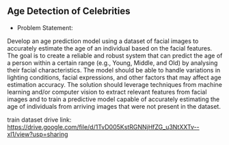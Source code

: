 ## Age Detection of Celebrities

- Problem Statement:

Develop an age prediction model using a dataset of facial images to accurately estimate the age of an individual based on the facial features. The goal is to create a reliable and robust system that can predict the age of a person within a certain range (e.g., Young, Middle, and Old) by analysing their facial characteristics. The model should be able to handle variations in lighting conditions, facial expressions, and other factors that may affect age estimation accuracy. The solution should leverage techniques from machine learning and/or computer vision to extract relevant features from facial images and to train a predictive model capable of accurately estimating the age of individuals from arriving images that were not present in the dataset.


train dataset drive link: https://drive.google.com/file/d/1TvD005KstRGNNjHfZG_u3NtXXTv--xl1/view?usp=sharing
